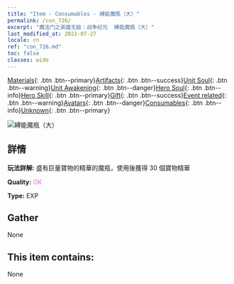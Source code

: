 ```yaml
---
title: "Item - Consumables - 縛能魔瓶（大）"
permalink: /con_726/
excerpt: "魔法门之英雄无敌：战争纪元  縛能魔瓶（大）"
last_modified_at: 2021-07-27
locale: cn
ref: "con_726.md"
toc: false
classes: wide
---
```

 [Materials](/ItemsCN/){: .btn .btn--primary}[Artifacts](/ItemsCN/Artifacts/){: .btn .btn--success}[Unit Soul](/ItemsCN/UnitSoul/){: .btn .btn--warning}[Unit Awakening](/ItemsCN/UnitAwakening/){: .btn .btn--danger}[Hero Soul](/ItemsCN/HeroSoul/){: .btn .btn--info}[Hero Skill](/ItemsCN/HeroSkill/){: .btn .btn--primary}[Gift](/ItemsCN/Gift/){: .btn .btn--success}[Event related](/ItemsCN/Events/){: .btn .btn--warning}[Avatars](/ItemsCN/Avatars/){: .btn .btn--danger}[Consumables](/ItemsCN/Consumables/){: .btn .btn--info}[Unknown](/ItemsCN/Unknown/){: .btn .btn--primary}

 ![縛能魔瓶（大）](/images/t/i_522.png)

## 詳情
 **玩法詳解:** 盛有巨量寶物的精華的魔瓶，使用後獲得 30 個寶物精華

 **Quality:** <span style="color: #DA70D6">OK</span>

 **Type:** EXP

## Gather

  None

## This item contains:

  None

